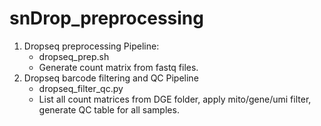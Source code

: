 # snDrop_preprocessing

1. Dropseq preprocessing Pipeline:
   *  dropseq_prep.sh
   *  Generate count matrix from fastq files.
2. Dropseq barcode filtering and QC Pipeline
   *  dropseq_filter_qc.py
   *  List all count matrices from DGE folder, apply mito/gene/umi filter, generate QC table for all samples.
